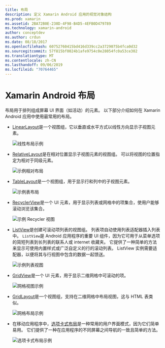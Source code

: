```yaml
---
title: 布局
description: 定义 Xamarin Android 应用的视觉对象结构
ms.prod: xamarin
ms.assetid: 2BA72B0E-230D-4F98-B4D5-4EFB0D479789
ms.technology: xamarin-android
author: conceptdev
ms.author: crdun
ms.date: 08/18/2017
ms.openlocfilehash: 60752760415bd416d339cc2a3729075b4fca0d32
ms.sourcegitcommit: 57f815bf0024b1afe9754c0e28054fc0a53ce302
ms.translationtype: MT
ms.contentlocale: zh-CN
ms.lasthandoff: 09/06/2019
ms.locfileid: "70764465"
---
```

# <a name="xamarinandroid-layouts"></a>Xamarin Android 布局

布局用于排列组成屏幕 UI 界面（如活动）的元素。 以下部分介绍如何在 Xamarin Android 应用中使用最常用的布局。

- [LinearLayout](~/android/user-interface/layouts/linear-layout.md)是一个视图组，它以垂直或水平方式以线性方向显示子视图元素。

    ![线性布局示例](images/linear-layout.png)

- [RelativeLayout](~/android/user-interface/layouts/relative-layout.md)是在相对位置显示子视图元素的视图组。 可以将视图的位置指定为相对于同级元素。

    ![示例相对布局](images/relative-layout.png)

- [TableLayout](~/android/user-interface/layouts/table-layout.md)是一个视图组，用于显示行和列中的子视图元素。

    ![示例表布局](images/table-layout.png)

- [RecyclerView](~/android/user-interface/layouts/recycler-view/index.md)是一个 UI 元素，用于显示列表或网格中的项集合，使用户能够滚动浏览该集合。

    ![示例 Recycler 视图](images/recycler-view.png)

- [ListView](~/android/user-interface/layouts/list-view/index.md)是创建可滚动项列表的视图组。 列表项自动使用列表适配器插入列表中。 `ListView`是 Android 应用程序的重要 UI 组件，因为它可用于从菜单选项的简短列表到长列表的联系人或 internet 收藏夹。 它提供了一种简单的方法来显示可使用内置样式或广泛自定义的行的滚动列表。 ListView 实例需要适配器，以便将其与行视图中包含的数据一起馈送。

    ![示例列表视图](images/list-view.png)

- [GridView](~/android/user-interface/layouts/grid-view.md)是一个 UI 元素，用于显示二维网格中可滚动的项。

    ![网格视图示例](images/grid-view.png)

- [GridLayout](~/android/user-interface/layouts/grid-layout.md)是一个视图组，支持在二维网格中布局视图，这与 HTML 表类似。

    ![网格布局示例](images/grid-layout.png)

- 在移动应用程序中，[选项卡式布局](~/android/user-interface/layouts/tab-layout/index.md)是一种常用的用户界面模式，因为它们简单易用。 它们提供了一种在应用程序的不同屏幕之间导航的一致且简单的方法。

    ![选项卡式布局示例](images/tabbed-layout.png)
